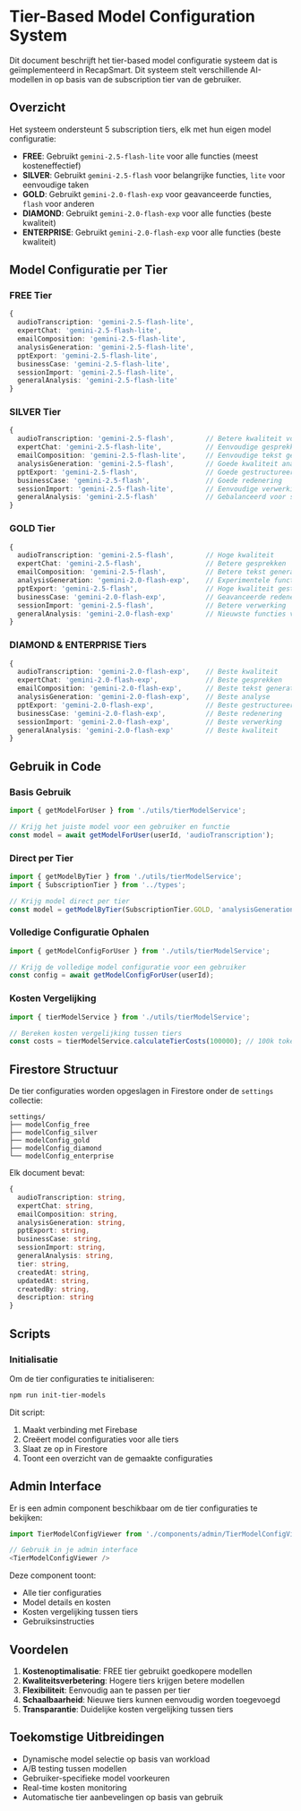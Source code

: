 # Tier-Based Model Configuration System

Dit document beschrijft het tier-based model configuratie systeem dat is geïmplementeerd in RecapSmart. Dit systeem stelt verschillende AI-modellen in op basis van de subscription tier van de gebruiker.

## Overzicht

Het systeem ondersteunt 5 subscription tiers, elk met hun eigen model configuratie:

- **FREE**: Gebruikt `gemini-2.5-flash-lite` voor alle functies (meest kosteneffectief)
- **SILVER**: Gebruikt `gemini-2.5-flash` voor belangrijke functies, `lite` voor eenvoudige taken
- **GOLD**: Gebruikt `gemini-2.0-flash-exp` voor geavanceerde functies, `flash` voor anderen
- **DIAMOND**: Gebruikt `gemini-2.0-flash-exp` voor alle functies (beste kwaliteit)
- **ENTERPRISE**: Gebruikt `gemini-2.0-flash-exp` voor alle functies (beste kwaliteit)

## Model Configuratie per Tier

### FREE Tier
```typescript
{
  audioTranscription: 'gemini-2.5-flash-lite',
  expertChat: 'gemini-2.5-flash-lite',
  emailComposition: 'gemini-2.5-flash-lite',
  analysisGeneration: 'gemini-2.5-flash-lite',
  pptExport: 'gemini-2.5-flash-lite',
  businessCase: 'gemini-2.5-flash-lite',
  sessionImport: 'gemini-2.5-flash-lite',
  generalAnalysis: 'gemini-2.5-flash-lite'
}
```

### SILVER Tier
```typescript
{
  audioTranscription: 'gemini-2.5-flash',        // Betere kwaliteit voor audio
  expertChat: 'gemini-2.5-flash-lite',           // Eenvoudige gesprekken
  emailComposition: 'gemini-2.5-flash-lite',     // Eenvoudige tekst generatie
  analysisGeneration: 'gemini-2.5-flash',        // Goede kwaliteit analyse
  pptExport: 'gemini-2.5-flash',                 // Goede gestructureerde output
  businessCase: 'gemini-2.5-flash',              // Goede redenering
  sessionImport: 'gemini-2.5-flash-lite',        // Eenvoudige verwerking
  generalAnalysis: 'gemini-2.5-flash'            // Gebalanceerd voor silver gebruikers
}
```

### GOLD Tier
```typescript
{
  audioTranscription: 'gemini-2.5-flash',        // Hoge kwaliteit
  expertChat: 'gemini-2.5-flash',                // Betere gesprekken
  emailComposition: 'gemini-2.5-flash',          // Betere tekst generatie
  analysisGeneration: 'gemini-2.0-flash-exp',    // Experimentele functies
  pptExport: 'gemini-2.5-flash',                 // Hoge kwaliteit gestructureerde output
  businessCase: 'gemini-2.0-flash-exp',          // Geavanceerde redenering
  sessionImport: 'gemini-2.5-flash',             // Betere verwerking
  generalAnalysis: 'gemini-2.0-flash-exp'        // Nieuwste functies voor gold
}
```

### DIAMOND & ENTERPRISE Tiers
```typescript
{
  audioTranscription: 'gemini-2.0-flash-exp',    // Beste kwaliteit
  expertChat: 'gemini-2.0-flash-exp',            // Beste gesprekken
  emailComposition: 'gemini-2.0-flash-exp',      // Beste tekst generatie
  analysisGeneration: 'gemini-2.0-flash-exp',    // Beste analyse
  pptExport: 'gemini-2.0-flash-exp',             // Beste gestructureerde output
  businessCase: 'gemini-2.0-flash-exp',          // Beste redenering
  sessionImport: 'gemini-2.0-flash-exp',         // Beste verwerking
  generalAnalysis: 'gemini-2.0-flash-exp'        // Beste kwaliteit
}
```

## Gebruik in Code

### Basis Gebruik

```typescript
import { getModelForUser } from './utils/tierModelService';

// Krijg het juiste model voor een gebruiker en functie
const model = await getModelForUser(userId, 'audioTranscription');
```

### Direct per Tier

```typescript
import { getModelByTier } from './utils/tierModelService';
import { SubscriptionTier } from '../types';

// Krijg model direct per tier
const model = getModelByTier(SubscriptionTier.GOLD, 'analysisGeneration');
```

### Volledige Configuratie Ophalen

```typescript
import { getModelConfigForUser } from './utils/tierModelService';

// Krijg de volledige model configuratie voor een gebruiker
const config = await getModelConfigForUser(userId);
```

### Kosten Vergelijking

```typescript
import { tierModelService } from './utils/tierModelService';

// Bereken kosten vergelijking tussen tiers
const costs = tierModelService.calculateTierCosts(100000); // 100k tokens per maand
```

## Firestore Structuur

De tier configuraties worden opgeslagen in Firestore onder de `settings` collectie:

```
settings/
├── modelConfig_free
├── modelConfig_silver
├── modelConfig_gold
├── modelConfig_diamond
└── modelConfig_enterprise
```

Elk document bevat:
```typescript
{
  audioTranscription: string,
  expertChat: string,
  emailComposition: string,
  analysisGeneration: string,
  pptExport: string,
  businessCase: string,
  sessionImport: string,
  generalAnalysis: string,
  tier: string,
  createdAt: string,
  updatedAt: string,
  createdBy: string,
  description: string
}
```

## Scripts

### Initialisatie

Om de tier configuraties te initialiseren:

```bash
npm run init-tier-models
```

Dit script:
1. Maakt verbinding met Firebase
2. Creëert model configuraties voor alle tiers
3. Slaat ze op in Firestore
4. Toont een overzicht van de gemaakte configuraties

## Admin Interface

Er is een admin component beschikbaar om de tier configuraties te bekijken:

```typescript
import TierModelConfigViewer from './components/admin/TierModelConfigViewer';

// Gebruik in je admin interface
<TierModelConfigViewer />
```

Deze component toont:
- Alle tier configuraties
- Model details en kosten
- Kosten vergelijking tussen tiers
- Gebruiksinstructies

## Voordelen

1. **Kostenoptimalisatie**: FREE tier gebruikt goedkopere modellen
2. **Kwaliteitsverbetering**: Hogere tiers krijgen betere modellen
3. **Flexibiliteit**: Eenvoudig aan te passen per tier
4. **Schaalbaarheid**: Nieuwe tiers kunnen eenvoudig worden toegevoegd
5. **Transparantie**: Duidelijke kosten vergelijking tussen tiers

## Toekomstige Uitbreidingen

- Dynamische model selectie op basis van workload
- A/B testing tussen modellen
- Gebruiker-specifieke model voorkeuren
- Real-time kosten monitoring
- Automatische tier aanbevelingen op basis van gebruik